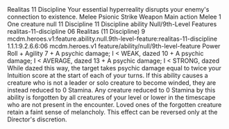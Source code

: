 <ability>
  <name>Realitas</name>
  <cost>11 Discipline</cost>
  <flavor>Your essential hyperreality disrupts your enemy&apos;s connection to existence.</flavor>
  <keywords>
    <keyword>Melee</keyword>
    <keyword>Psionic</keyword>
    <keyword>Strike</keyword>
    <keyword>Weapon</keyword>
  </keywords>
  <type>Main action</type>
  <distance>Melee 1</distance>
  <target>One creature</target>
  <metadata>
    <class>null</class>
    <cost>11 Discipline</cost>
    <cost_amount>11</cost_amount>
    <cost_resource>Discipline</cost_resource>
    <feature_type>ability</feature_type>
    <file_dpath>Null/9th-Level Features</file_dpath>
    <item_id>realitas-11-discipline</item_id>
    <item_index>06</item_index>
    <item_name>Realitas (11 Discipline)</item_name>
    <level>9</level>
    <scc>mcdm.heroes.v1:feature.ability.null.9th-level-feature:realitas-11-discipline</scc>
    <scdc>1.1.1:9.2.6.6:06</scdc>
    <source>mcdm.heroes.v1</source>
    <type>feature/ability/null/9th-level-feature</type>
  </metadata>
  <effects>
    <effect type="roll">
      <roll>Power Roll + Agility</roll>
      <t1>7 + A psychic damage; I &lt; WEAK, dazed</t1>
      <t2>10 + A psychic damage; I &lt; AVERAGE, dazed</t2>
      <t3>13 + A psychic damage; I &lt; STRONG, dazed</t3>
    </effect>
    <effect type="mundane">While dazed this way, the target takes psychic damage equal to twice your Intuition score at the start of each of your turns. If this ability causes a creature who is not a leader or solo creature to become winded, they are instead reduced to 0 Stamina. Any creature reduced to 0 Stamina by this ability is forgotten by all creatures of your level or lower in the timescape who are not present in the encounter. Loved ones of the forgotten creature retain a faint sense of melancholy. This effect can be reversed only at the Director&apos;s discretion.</effect>
  </effects>
</ability>
